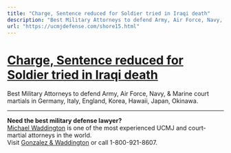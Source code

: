 ```yaml
---
title: "Charge, Sentence reduced for Soldier tried in Iraqi death"
description: "Best Military Attorneys to defend Army, Air Force, Navy, & Marine court martials in Germany, Italy, England, Korea, Hawaii, Japan, Okinawa."
url: "https://ucmjdefense.com/shore15.html"
---
```


# [Charge, Sentence reduced for Soldier tried in Iraqi death](https://ucmjdefense.com/shore15.html)

Best Military Attorneys to defend Army, Air Force, Navy, & Marine court martials in Germany, Italy, England, Korea, Hawaii, Japan, Okinawa.

---

**Need the best military defense lawyer?**  
[Michael Waddington](https://ucmjdefense.com/attorneys/michael-stewart-waddington-partner.html) is one of the most experienced UCMJ and court-martial attorneys in the world.  
Visit [Gonzalez & Waddington](https://ucmjdefense.com) or call 1-800-921-8607.
